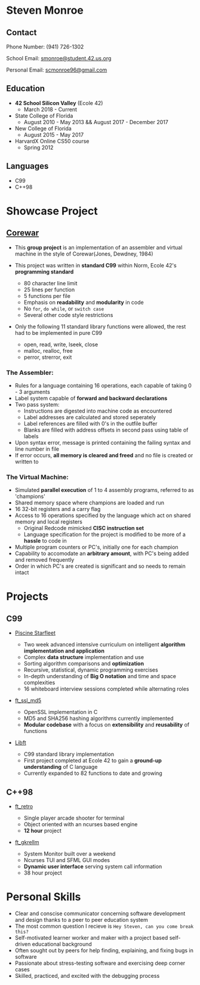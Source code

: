 # Steven Monroe

## Contact

Phone Number:	(941) 726-1302

School Email:	smonroe@student.42.us.org

Personal Email:	scmonroe96@gmail.com

## Education

- **42 School Silicon Valley** (Ecole 42)
	- March 2018 - Current
- State College of Florida
	- August 2010 - May 2013 && August 2017 - December 2017
- New College of Florida
	- August 2015 - May 2017
- HarvardX Online CS50 course
	- Spring 2012

## Languages

- C99
- C++98

# Showcase Project
## [Corewar](https://github.com/smonroe4242/Corewar)
- This **group project** is an implementation of an assembler and virtual machine in the style of Corewar(Jones, Dewdney, 1984)

- This project was written in **standard C99** within Norm, Ecole 42's **programming standard**
	- 80 character line limit
	- 25 lines per function
	- 5 functions per file
	- Emphasis on **readability** and **modularity** in code
	- No `for`, `do while`, or `switch case`
	- Several other code style restrictions
- Only the following 11 standard library functions were allowed, the rest had to be implemented in pure C99
	- open, read, write, lseek, close
	- malloc, realloc, free
	- perror, strerror, exit

### The Assembler:
- Rules for a language containing 16 operations, each capable of taking 0 - 3 arguments
- Label system capable of **forward and backward declarations**
- Two pass system:
	- Instructions are digested into machine code as encountered
	- Label addresses are calculated and stored seperately
	- Label references are filled with 0's in the outfile buffer
	- Blanks are filled with address offsets in second pass using table of labels
- Upon syntax error, message is printed containing the failing syntax and line number in file
- If error occurs, **all memory is cleared and freed** and no file is created or written to

### The Virtual Machine:
- Simulated **parallel execution** of 1 to 4 assembly programs, referred to as 'champions'
- Shared memory space where champions are loaded and run
- 16 32-bit registers and a carry flag
- Access to 16 operations specified by the language which act on shared memory and local registers
	- Original Redcode mimicked **CISC instruction set**
	- Language specification for the project is modified to be more of a **hassle** to code in
- Multiple program counters or PC's, initially one for each champion
- Capability to accomodate an **arbitrary amount**, with PC's being added and removed frequently
- Order in which PC's are created is significant and so needs to remain intact

# Projects

## C99

* [Piscine Starfleet](https://github.com/smonroe4242/Piscine_Starfleet)

	- Two week advanced intensive curriculum on intelligent **algorithm implementation and application**
	- Complex **data structure** implementation and use
	- Sorting algorithm comparisons and **optimization**
	- Recursive, statistical, dynamic programming exercises
	- In-depth understanding of **Big O notation** and time and space complexities
	- 16 whiteboard interview sessions completed while alternating roles
	
* [ft_ssl_md5](https://github.com/smonroe4242/ft_ssl_md5)

	- OpenSSL implementation in C
	- MD5 and SHA256 hashing algorithms currently implemented
	- **Modular codebase** with a focus on **extensibility** and **reusability** of functions

* [Libft](https://github.com/smonroe4242/libft)

	- C99 standard library implementation
	- First project completed at Ecole 42 to gain a **ground-up understanding** of C language
	- Currently expanded to 82 functions to date and growing
	
## C++98

* [ft_retro](https://github.com/smonroe4242/ft_retro)

	- Single player arcade shooter for terminal
	- Object oriented with an ncurses based engine
	- **12 hour** project

* [ft_gkrellm](https://github.com/smonroe4242/ft_gkrellm)

	- System Monitor built over a weekend
	- Ncurses TUI and SFML GUI modes
	- **Dynamic user interface** serving system call information
	- 38 hour project

# Personal Skills

- Clear and conscise communicator concerning software development and design thanks to a peer to peer education system
- The most common question I recieve is `Hey Steven, can you come break this?`
- Self-motivated learner worker and maker with a project based self-driven educational background
- Often sought out by peers for help finding, explaining, and fixing bugs in software
- Passionate about stress-testing software and exercising deep corner cases
- Skilled, practiced, and excited with the debugging process
